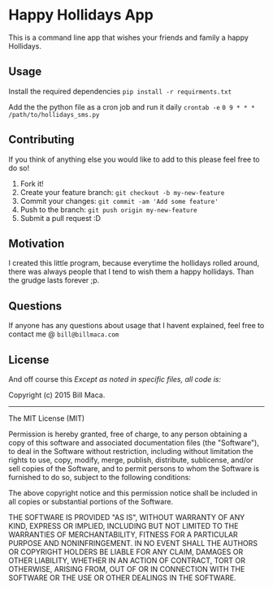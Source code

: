 # Happy Hollidays App

This is a command line app that wishes your friends and family a happy Hollidays. 

## Usage

Install the required dependencies
`pip install -r requirments.txt`

Add the the python file as a cron job and run it daily
`crontab -e`
`0 9 * * * /path/to/hollidays_sms.py`

## Contributing
If you think of anything else you would like to add to this please feel free to do so!

1. Fork it!
2. Create your feature branch: `git checkout -b my-new-feature`
3. Commit your changes: `git commit -am 'Add some feature'`
4. Push to the branch: `git push origin my-new-feature`
5. Submit a pull request :D

## Motivation

I created this little program, because everytime the hollidays rolled around, there was always people that I tend to wish them a happy hollidays. 
Than the grudge lasts forever ;p. 

## Questions

If anyone has any questions about usage that I havent explained, feel free to contact me @ `bill@billmaca.com`

## License
And off course this
*Except as noted in specific files, all code is:*

Copyright (c) 2015 Bill Maca.

<hr />

The MIT License (MIT)

Permission is hereby granted, free of charge, to any person obtaining a copy
of this software and associated documentation files (the "Software"), to deal
in the Software without restriction, including without limitation the rights
to use, copy, modify, merge, publish, distribute, sublicense, and/or sell
copies of the Software, and to permit persons to whom the Software is
furnished to do so, subject to the following conditions:

The above copyright notice and this permission notice shall be included in all
copies or substantial portions of the Software.

THE SOFTWARE IS PROVIDED "AS IS", WITHOUT WARRANTY OF ANY KIND, EXPRESS OR
IMPLIED, INCLUDING BUT NOT LIMITED TO THE WARRANTIES OF MERCHANTABILITY,
FITNESS FOR A PARTICULAR PURPOSE AND NONINFRINGEMENT. IN NO EVENT SHALL THE
AUTHORS OR COPYRIGHT HOLDERS BE LIABLE FOR ANY CLAIM, DAMAGES OR OTHER
LIABILITY, WHETHER IN AN ACTION OF CONTRACT, TORT OR OTHERWISE, ARISING FROM,
OUT OF OR IN CONNECTION WITH THE SOFTWARE OR THE USE OR OTHER DEALINGS IN THE
SOFTWARE.
